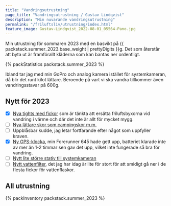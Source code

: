 ```yaml
---
title: "Vandringsutrustning"
page_title: "Vandringsutrustning / Gustav Lindqvist"
description: "Min nuvarande vandringsutrustning"
permalink: "/friluftsliv/utrustning/index.html"
feature_image: Gustav-Lindqvist_2022-08-01_05564-Pano.jpg
---
```


Min utrustning för sommaren 2023 med en basvikt på {{ packstack.summer_2023.base_weight | prettyDigits }}g. Det som återstår att byta ut är framförallt kläderna som kan bantas ner ordentligt.

{% packStatistics packstack.summer_2023 %}

Ibland tar jag med min GoPro och analog kamera istället för systemkameran, då blir det runt kilot lättare. Beroende på vart vi ska vandra tillkommer även vandringsstavar på 600g.

## Nytt för 2023

* [x] [Nya tights med fickor](https://fusionworld.se/products/c3-long-tights) som är tänkta att ersätta friluftsbyxorna vid vandring i värme och där det inte är allt för mycket mygg.
* [ ] [Nya lättare skor som campingskor m.m.](https://gofreeconcepts.de/products/shamma-sandals-trailstars-alpha)
* [ ] Uppblåsbar kudde, jag letar fortfarande efter något som uppfyller kraven.
* [x] [Ny GPS-klocka](https://www.garmin.com/en-US/p/735626), min Forerunner 645 hade gett upp, batteriet klarade inte av mer än 1-2 timmar sen gav det upp, vilket inte fungerade så bra för vandring.
* [ ] [Nytt lite större stativ till systemkameran](https://www.astroshop.eu/made-of-carbon/cullmann-carbon-tripod-carvao-816tc/p,63530)
* [ ] [Nytt vattenfilter](https://www.naturkompaniet.se/grayl-vattenrening-ultrapress-purifier-covert-black-2127025), det jag har idag är lite för stort för att smidigt gå ner i de flesta fickor för vattenflaskor.

## All utrustning

{% packInventory packstack.summer_2023 %}
